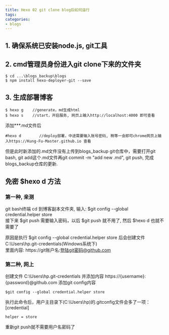 ```yaml
---
title: Hexo 02 git clone blog后如何运行
tags:
categories:
- blogs
---
```


## **1. 确保系统已安装node.js, git工具**

## **2. cmd管理员身份进入git clone下来的文件夹**

	$ cd ...\blogs_backup\blogs
	$ npm install hexo-deployer-git --save
## **3. 生成部署博客**

	$ hexo g    //generate，md生成html
	$ hexo s    //start，开启服务, 网页上输入http://localhost:4000 即可查看
添加***.md文件后

	#hexo d        //deploy部署，中途需要输入账号密码, 稍等一会即可chrome网页上输入https://Kung-Fu-Master.github.io 查看
但是此时新添加的.md文件没有上传到blogs_backup git仓库中，需要打开git bash, git add这个.md文件再git commit -m "add new .md", git push, 完成blogs_backup仓库的更新.

## **免密 $hexo d 方法**
### **第一种, 亲测**
git bash终端 cd 到博客副本文件夹, 输入: $git config --global credential.helper store  
接下来 $git push 需要输入密码，以后 $git push 就不用了, 然后 $hexo d 也就不需要了  

原因是执行 $git config --global credential.helper store 后会创建文件 C:\Users\hp\.git-credentials(Windows系统下)  
里面内容: https://git账户名:登陆git密码@github.com  
### **第二种, 网上**
创建文件 C:\Users\hp\.git-credentials 并添加内容 https://{username}:{password}@github.com
添加git config内容

	$git config --global credential.helper store
执行此命令后，用户主目录下(C:\Users\hp\)的.gitconfig文件会多了一项：[credential]

	helper = store
重新git push就不需要用户名密码了

